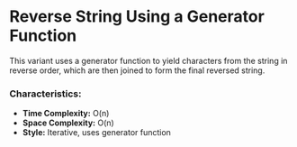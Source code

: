 # Reverse String Using a Generator Function

This variant uses a generator function to yield characters from the string in reverse order, which are then joined to form the final reversed string.

### Characteristics:
- **Time Complexity:** O(n)
- **Space Complexity:** O(n)
- **Style:** Iterative, uses generator function
